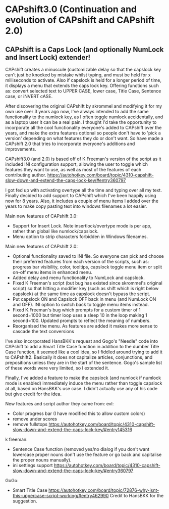 # CAPshift3.0 (Continuation and evolution of CAPshift and CAPshift 2.0)

## CAPshift is a Caps Lock (and optionally NumLock and Insert Lock) extender!

CAPshift creates a minuscule (customizable delay so that the capslock key can't just be knocked by mistake whilst typing, and must be held for x milliseconds to activate.
Also if capslock is held for a longer period of time, it displays a menu that extends the caps lock key. Offering functions such as: convert selected text to UPPER CASE, lower case, Title Case, Sentence case, or iNVERT cASE.

After discovering the original CAPshift by skrommel and modifying it for my own use over 3 years ago now, I've always intended to add the same functionality to the numlock key, as I often toggle numlock accidentally, and as a laptop user it can be a real pain.
I thought I'd take the opportunity to incorporate all the cool functionality everyone's added to CAPshift over the years, and make the extra features optional so people don't have to 'pick a version' depending on what features they do or don't want. So have made a CAPshift 2.0 that tries to incorporate everyone's additions and improvements.

CAPshift3.0 (and 2.0) is based off of K.Freeman's version of the script as it included INI configuration support, allowing the user to toggle which features they want to use, as well as most of the features of each contributing author.
https://autohotkey.com/board/topic/4310-capshift-slow-down-and-extend-the-caps-lock-key/#entry360797

I got fed up with activating overtype all the time and typing over all my text. Finally decided to add support to CAPshift which I've been happily using now for 8 years. Also, it includes a couple of menu items I added over the years to make copy pasting text into windows filenames a lot easier.

Main new features of CAPshift 3.0:
* Support for Insert Lock. Note insertlock/overtype mode is per app, rather than global like numlock/capslock.
* Menu option to strip characters forbidden in Windows filenames.

Main new features of CAPshift 2.0:
* Optional functionality saved to INI file. So everyone can pick and choose their preferred features from each version of the scripts, such as: progress bar visibility, color, tooltips, capslock toggle menu item or split on-off menu items in enhanced menu.
* Added delay and menu functionality to NumLock and capslock.
* Fixed K Freeman's script (but bug has existed since skrommel's original script) so that hitting a modifier key (such as shift which is right below capslock) at the same time as capslock doesn't bypass the script.
* Put capslock ON and Capslock OFF back in menu (and NumLock ON and OFF). INI option to switch back to toggle menu items instead.
* Fixed K.Freeman's bug which prompts for a custom timer of 1 second=1000 but timer loop uses a sleep 10 in the loop making 1 second=100. Updated prompts to reflect the meaning of numbers.
* Reorganised the menu. As features are added it makes more sense to cascade the text conversions

I've also incorporated HansBKK's request and Gogo's "Needle" code into CAPshift to add a Smart Title Case function in addition to the dumber Title Case function, it seemed like a cool idea, so I fiddled around trying to add it to CAPshift2. Basically it does not capitalize articles, conjunctions, and prepositions unless they are in the start of the sentence. Gogo's sample list of these words were very limited, so I extended it.

Finally, I've added a feature to make the capslock (and numlock if numlock mode is enabled) immediately induce the menu rather than toggle capslock at all, based on HansBKK's use case. I didn't actually use any of his code but give credit for the idea.

New features and script author they came from:
evl:
* Color progress bar (I have modified this to allow custom colors)
* remove under scores
* remove fullstops
https://autohotkey.com/board/topic/4310-capshift-slow-down-and-extend-the-caps-lock-key/#entry145316


k freeman:
* Sentence Case function (removed yes/no dialog if you don't want lowercase proper nouns don't use the feature or go back and capitalise the proper nouns manually).
* ini settings support
https://autohotkey.com/board/topic/4310-capshift-slow-down-and-extend-the-caps-lock-key/#entry360797

GoGo:
* Smart Title Case
https://autohotkey.com/board/topic/72876-why-isnt-this-uppercase-script-working/#entry462990
Credit to HansBKK for the suggestion.
